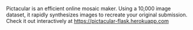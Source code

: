 Pictacular is an efficient online mosaic maker. 
Using a 10,000 image dataset, it rapidly synthesizes images to recreate your original submission. 
Check it out interactively at https://pictacular-flask.herokuapp.com
